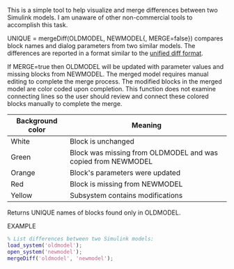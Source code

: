 This is a simple tool to help visualize and merge differences between two Simulink models. I am unaware of other non-commercial tools to accomplish this task.

UNIQUE = mergeDiff(OLDMODEL, NEWMODEL{, MERGE=false}) compares block names and dialog parameters from two similar models.  The differences are reported in a format similar to the [unified diff format](http://en.wikipedia.org/wiki/Diff_utility#Unified_format).

If MERGE=true then OLDMODEL will be updated with parameter values and missing blocks from NEWMODEL. The merged model requires manual editing to complete the merge process. The modified blocks in the merged model are color coded upon completion. This function does not examine connecting lines so the user should review and connect these colored blocks manually to complete the merge. 

Background color | Meaning
---------------- | -------
White            | Block is unchanged
Green            | Block was missing from OLDMODEL and was copied from NEWMODEL
Orange           | Block's parameters were updated
Red              | Block is missing from NEWMODEL
Yellow           | Subsystem contains modifications
 
Returns UNIQUE names of blocks found only in OLDMODEL.

EXAMPLE
```matlab
% List differences between two Simulink models:
load_system('oldmodel');
open_system('newmodel');
mergeDiff('oldmodel', 'newmodel');
```
